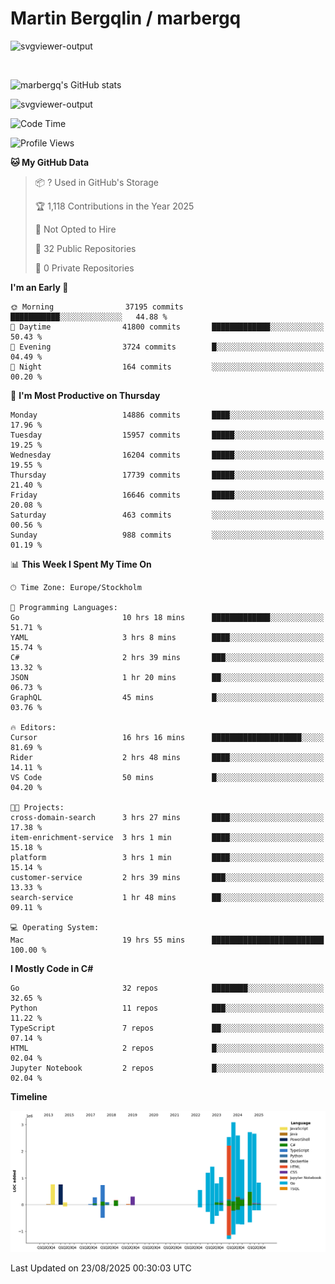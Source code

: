 # Martin Bergqlin / marbergq

![svgviewer-output](https://user-images.githubusercontent.com/2405410/206014777-22d41ecb-c24f-421d-b7d9-bba2cb5bb0de.svg)

<br>

<!--- [![Martin's Week](https://github-readme-stats.vercel.app/api/wakatime?username=marbergq&theme=dark)](https://github.com/anuraghazra/github-readme-stats) -->

![marbergq's GitHub stats](https://github-readme-stats.vercel.app/api?username=marbergq&count_private=true&show_icons=true)

![svgviewer-output](https://wakatime.com/badge/user/3f0a2069-6683-4e19-9a4a-7d21ea815067.svg)

<!--START_SECTION:waka-->
![Code Time](http://img.shields.io/badge/Code%20Time-5%2C300%20hrs%2045%20mins-blue)

![Profile Views](http://img.shields.io/badge/Profile%20Views-0-blue)

**🐱 My GitHub Data** 

> 📦 ? Used in GitHub's Storage 
 > 
> 🏆 1,118 Contributions in the Year 2025
 > 
> 🚫 Not Opted to Hire
 > 
> 📜 32 Public Repositories 
 > 
> 🔑 0 Private Repositories 
 > 
**I'm an Early 🐤** 

```text
🌞 Morning                37195 commits       ███████████░░░░░░░░░░░░░░   44.88 % 
🌆 Daytime                41800 commits       █████████████░░░░░░░░░░░░   50.43 % 
🌃 Evening                3724 commits        █░░░░░░░░░░░░░░░░░░░░░░░░   04.49 % 
🌙 Night                  164 commits         ░░░░░░░░░░░░░░░░░░░░░░░░░   00.20 % 
```
📅 **I'm Most Productive on Thursday** 

```text
Monday                   14886 commits       ████░░░░░░░░░░░░░░░░░░░░░   17.96 % 
Tuesday                  15957 commits       █████░░░░░░░░░░░░░░░░░░░░   19.25 % 
Wednesday                16204 commits       █████░░░░░░░░░░░░░░░░░░░░   19.55 % 
Thursday                 17739 commits       █████░░░░░░░░░░░░░░░░░░░░   21.40 % 
Friday                   16646 commits       █████░░░░░░░░░░░░░░░░░░░░   20.08 % 
Saturday                 463 commits         ░░░░░░░░░░░░░░░░░░░░░░░░░   00.56 % 
Sunday                   988 commits         ░░░░░░░░░░░░░░░░░░░░░░░░░   01.19 % 
```


📊 **This Week I Spent My Time On** 

```text
🕑︎ Time Zone: Europe/Stockholm

💬 Programming Languages: 
Go                       10 hrs 18 mins      █████████████░░░░░░░░░░░░   51.71 % 
YAML                     3 hrs 8 mins        ████░░░░░░░░░░░░░░░░░░░░░   15.74 % 
C#                       2 hrs 39 mins       ███░░░░░░░░░░░░░░░░░░░░░░   13.32 % 
JSON                     1 hr 20 mins        ██░░░░░░░░░░░░░░░░░░░░░░░   06.73 % 
GraphQL                  45 mins             █░░░░░░░░░░░░░░░░░░░░░░░░   03.76 % 

🔥 Editors: 
Cursor                   16 hrs 16 mins      ████████████████████░░░░░   81.69 % 
Rider                    2 hrs 48 mins       ████░░░░░░░░░░░░░░░░░░░░░   14.11 % 
VS Code                  50 mins             █░░░░░░░░░░░░░░░░░░░░░░░░   04.20 % 

🐱‍💻 Projects: 
cross-domain-search      3 hrs 27 mins       ████░░░░░░░░░░░░░░░░░░░░░   17.38 % 
item-enrichment-service  3 hrs 1 min         ████░░░░░░░░░░░░░░░░░░░░░   15.18 % 
platform                 3 hrs 1 min         ████░░░░░░░░░░░░░░░░░░░░░   15.14 % 
customer-service         2 hrs 39 mins       ███░░░░░░░░░░░░░░░░░░░░░░   13.33 % 
search-service           1 hr 48 mins        ██░░░░░░░░░░░░░░░░░░░░░░░   09.11 % 

💻 Operating System: 
Mac                      19 hrs 55 mins      █████████████████████████   100.00 % 
```

**I Mostly Code in C#** 

```text
Go                       32 repos            ████████░░░░░░░░░░░░░░░░░   32.65 % 
Python                   11 repos            ███░░░░░░░░░░░░░░░░░░░░░░   11.22 % 
TypeScript               7 repos             ██░░░░░░░░░░░░░░░░░░░░░░░   07.14 % 
HTML                     2 repos             █░░░░░░░░░░░░░░░░░░░░░░░░   02.04 % 
Jupyter Notebook         2 repos             █░░░░░░░░░░░░░░░░░░░░░░░░   02.04 % 
```



**Timeline**

![Lines of Code chart](https://raw.githubusercontent.com/marbergq/marbergq/main/assets/bar_graph.png)


 Last Updated on 23/08/2025 00:30:03 UTC
<!--END_SECTION:waka-->
